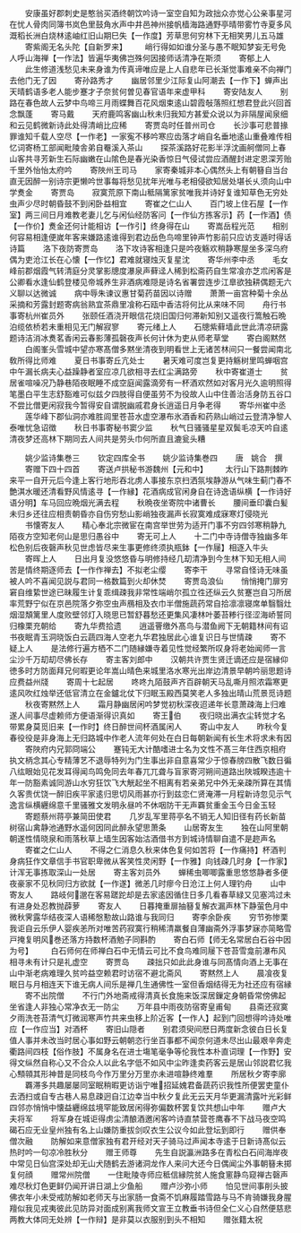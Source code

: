 <!-- { "loadSidebar": true } -->
　　安康虽好郡刺史是憨翁买酒终朝饮吟诗一室空自知为政拙众亦觉心公亲事星河在忧人骨肉同簿书岚色里鼓角水声中井邑神州接帆樯海路通野亭晴带雾竹寺夏多风溉稻长洲白烧林逺岫红旧山期巳失【一作度】芳草思何穷林下无相笑男儿五马雄
　　寄紫阁无名头陀【自新罗来】
　　峭行得如如谁分圣与愚不眠知梦妄无号免人呼山海禅【一作法】皆遍华夷佛岂殊何因接师话清净在斯须
　　寄郁上人
　　此生修道浅愁见未来身谁为传真谛唯应是上人自悲年已长渐觉事难亲不向禅门去他门无了因
　　寄孙路秀才
　　幽居邻里少江际复山阿潮去【一作下】蝉声出天晴鹤语多老人能步蹇才子奈贫何曽见春官语年来虚甲科
　　寄安陆友人
　　别路在春色故人云梦中鸟啼三月雨蝶舞百花风烟束逺山碧霞敧落照红想君登此兴回首念飘蓬
　　寄马戴
　　天府鹿鸣客幽山秋未归我知方甚爱众说以为非隔屋闻泉细和云见鹤微新诗此处得清峭比应稀
　　寄贾岛时任普州司仓
　　长沙事可悲普掾罪谁知千载人空尽【一作老】一家寃不移吟寒应齿落才峭自名垂地逺山重叠难传相忆词寄杨工部闻毗陵舎弟自罨溪入茶山
　　探茶溪路好花影半浮沈画舸僧同上春山客共寻芳新生石际幽嫩在山隂色是春光染香惊日气侵试尝应酒醒封进定恩深芳贻千里外怡怡太府吟
　　寄陜州王司马
　　家寄秦城非本心偶然头上有朝簮自当台直无因醉一别诗宗更懒吟世事每将愁见扰年光唯与老相侵欲知居处堪长乆须向山中学煑金
　　寄贾岛
　　寂寞荒原下南山秪隔篱家贫唯我并诗好复谁知草色无穷处虫声少尽时朝昏鼓不到闲卧益相宜
　　寄崔之仁山人
　　百门坡上住石屋【一作室】两三间日月难教老妻儿乞与闲仙经防客问【一作仙方拣客示】药【一作酒】债【一作价】煑金还何计能相访【一作引】终身得在山
　　寄嵩岳程光范
　　相别何容易相逢便嵗年客来嫌路逺谁得到君边岳色鸟啼里钟声竹影前只应访支遁时得话诗篇
　　洛下夜防寄贾岛
　　洛下攻诗客相逢只是吟夜觞欢稍静寒屋坐多深乌府偶为吏沧江长在心懐【一作忆】君难就寝烛灭复星沈
　　寄华州李中丞
　　毛女峰前郡烟霞气转清庭分灵掌影牕度瀑泉声藓迳人稀到松斋药自生常飡亦芝朮闲客是公卿看水逢仙鹤登楼见帝城养生非酒病难隠是诗名省署尝连步江臯欲独耕偶题无六义聊以达微诚
　　病中辱朱谏议惠甘菊药苗因以诗赠
　　萧萧一亩宫种菊十余丛采摘和芳露封题寄病翁熟宜茶鼎里飡称石瓯中香洁将何比从来味不同
　　舟行书事寄杭州崔员外
　　张颐任酒浇开眼信花烧旧国归何滞新知别又遥夜行篙触石晩泊缆依桥若未重相见无门解寂寥
　　寄元绪上人
　　石牕紫藓墙此世此清凉研露题诗洁消冰煑茗香闲云春影薄孤磬夜声长何计休为吏从师老草堂
　　寄白阁黙然
　　白阁峯头雪城中望亦寒髙僧多黙坐清夜到明看世上无诸苦林间只一餐尝闻南北敎所得比师难
　　夏日书事寄丘亢处士
　　暑天难可度岂复更持觞树里鸣蝉咽宫中午漏长病夫心益躁静者室应凉几欲相寻去红尘满路旁
　　秋中寄崔道士
　　贫居雀喧噪况乃静巷陌夜眠睡不成空庭闻露滴旁有一杯酒欢然如对客月光久逾明照得笔墨白平生志舒豁难可似兹夕四肢得自便虽劳不为役故人山中住善治活身防五谷口不尝比僧更闲寂我今暂得安自谓脱幽戚君身长逍遥日月争老得
　　寄华州崔中丞
　　莲华峰下郡仙洞亦难胜闾里苍苔水虚空瀑布氷酒香和药熟山峭过云登清净黎人泰唯忧急诏徴
　　秋日书事寄秘书窦少监
　　秋气日骚骚星星双鬓毛凉天吟自逺清夜梦还高林下期同去人间共是劳头巾何所直且漉瓮头糟












　　姚少监诗集巻三
　　钦定四库全书
　　姚少监诗集巻四
　　唐　姚合　撰
　　寄赠下四十四首
　　寄送卢拱秘书游魏州【元和中】
　　太行山下路荆棘昨来平一自开元后今逢上客行地形吞北虏人事接东京扫洒氛埃静游从气味生蓟门春不艶淇水暖还清看野风情逺寻【一作縁】花酒病成官闲身自在诗逸语纵横【一作诗好语分明】车马回应晩烟光满去程
　　秋晩夜坐寄院中诸曹长
　　腰间垂印囊白髪未归乡还往应相责朝昏亦自伤穷愁山影峭独夜漏声长寂寞难成寐寒灯侵晓光
　　书懐寄友人
　　精心奉北宗微宦在南宫举世劳为适开门事不穷四邻寒稍静九陌夜方空知老何山是思归愚谷中
　　寄无可上人
　　十二门中寺诗僧寺独幽多年松色别后夜磬声秋见世虑皆尽来生事更修终须执瓶鉢【一作屦】相逐入牛头
　　寄晖上人
　　日出月复没悠悠昏与明修持经几刧清净到今生林下知无相人间苦是情终期逐师去【一作作禅去】不拟老尘缨
　　寄李干
　　寻常自怪诗无味虽被人吟不喜闻见説与君同一格数篇到火却休焚
　　寄贾岛浪仙
　　悄悄掩门扉穷窘自维絷世途已昧履生计复乖缉疎我非常性端峭尔孤立徃还纵云久贫蹇岂自习所居率荒野宁似在京邑院落夕弥空虫声鴈相及衣巾半僧施蔬药常自拾凛凛寝席单翳翳灶烟湿頽篱里人度败壁邻灯入晓思已暂舒暮愁还更集风凄林叶萎苔糁行径涩海峤誓同归橡栗充朝给
　　寄九华费拾遗
　　逍遥罾缴外髙鸟与潜鱼阙下无朝籍林间有诏书夜眠青玉洞晓饭白云蔬四海人空老九华君独居此心谁复识日与世情疎
　　寄不疑上人
　　是法修行遍方栖不二门随縁嫌寺着见性觉经繁所叹身将老始闻师一言尘沙千万刧刧尽佛长存
　　寄主客刘郎中
　　汉朝共许贾生贤迁谪还应是宿縁仰徳多时方防面拜兄何暇更论年嵩山晴色来城里洛水寒光出岸边清景早朝吟丽思题诗应费益州牋
　　寄周十七起居
　　咚咚九陌鼓声齐百辟朝天马乱嘶月照浓霜寒更逺风吹红烛举还低官清立在金鑪北仗下归眠玉殿西莫笑老人多独出晴山荒景觅诗题
　　秋夜寄黙然上人
　　霜月静幽居闲吟梦觉初秋深夜迢递年长意萧疎海上归难遂人间事尽虚赖师方便语渐得识真如
　　寄王伯
　　夜归晓出满衣尘转觉才名带累身莫觅旧来【一作时】终日醉世间杯酒属闲人
　　寄山中友人
　　昨秋今复春役役是非身海上无归路城中作老人流年何处在白日每朝新闻有长生术将求未有因
　　寄陜府内兄郭冏端公
　　蹇钝无大计酷嗜进士名为文性不髙三年住西京相府执文柄念其心专精薄艺不退辱特列为门生事出非自意喜常少于惊春牓四散飞数日徧八纮眼始见花发耳得闻鸟鸣免同去年春兀兀聋与盲家寄河朔间道路出陜城睽违逾十年一防豁素诚同游山水穷狂饮飞大觥起坐不相离有若亲弟兄中外无亲疎所算在其情久客贵优饶一醉旧疾平家逺归思切风雨甚亦行到兹恋仁贤淹滞一月程新诗忽见示气逸言纵横纒绵意千里骚雅文发明永昼吟不休咽防干无声覉贫重金玉今日金玉轻
　　寄题蔡州蒋亭兼简田使君
　　几岁乱军里蒋亭名不销无人知旧径有药长新苗树宿山禽静池通野水遥何因同此醉永望思萧条
　　山居寄友生
　　独在山阿里朝朝遂性情晓泉和雨落秋草上墙生因客始沽酒借书方到城诗情聊自遣不是趂声名
　　寄崔之仁山人
　　不得之仁消息久秋来体色复何如苦将【一作痛持】杯酒判身病狂作文章信手书官职卑微从客笑性灵闲野【一作雅】向钱疎几时身【一作家】计浑无事拣取深山一处居
　　寄主客刘员外
　　蝉稀虫唧唧露重思悠悠静者多便夜豪家不见秋同归方欲就【一作遂】微恙几时瘳今日沧江上何人理钓舟
　　山中寄友人
　　路岐何邈在客易蹉跎却是去家逺因循住日多几看春草緑又见塞鸿过未有进身处忍教抛薜萝
　　寄友人
　　日暮掩重扉抽簮复解衣漏声林下静萤色月中微秋霁露华结夜深人语稀慇懃故山路谁与我同归
　　寄李余卧疾
　　穷节弥惨栗我讵自云乐伊人婴疾恙所对唯苦药寂寞行稍稀清羸餐自薄幽斋外浮事梦寐亦简略雪戸掩复明风巻还落方持数杯酒勉子同斟酌
　　寄白石师【师无名常居白石谷中因为号】
　　白石师何在师禅白石中无情云可比不食鸟难同屦下苍苔雪龛前瀑布风相寻未有计只是礼虚空
　　寄贾岛
　　疎拙只如此此身谁与同髙情向酒上无事在山中渐老病难理久贫吟益空赖君时访宿不避北斋风
　　寄黙然上人
　　晨飡夜复眠日与月相连天下谁无病人间乐是禅几生通佛性一室但香烟结得无为社还应有宿縁
　　寄不出院僧
　　不行门外地斋戒得清真长食施来饭深居鏁定身朝昏常傍佛起坐省逢人非独心常净衣无一防尘
　　万年县中雨夜防宿寄皇甫甸
　　县斋还寂寞夕雨洗苍苔清气灯微润寒声竹共来虫移上阶近客【一作人】起到门回想得吟诗处唯应【一作应当】对酒杯
　　寄旧山隠者
　　别君须臾间厯日两度新念彼白日长复值人事并未改当时居心事如野云朝朝恣行坐百事都不闻奈何道未尽出山最艰辛奔走衢路间四枝【俗作肢】不属身名在进士塲笔毫争等伦我性本朴直词理【一作野】安得文纵然自称心又不合众人以此名字低不如风中尘昨逢卖药客云是居山邻説君忆我心顦顇其形神昔是同枝鸟今作万里分万里亦未进喧静终难羣
　　所居秋夕寄李廓
　　覉滞多共趣屡屡同室眠稍暇更访诣宁唯招延媿君备蔬药识我性所便罢吏童仆去洒扫或自专古巷人易息疎迥自江边幸当中秋夕复此无云天月华更漏清露叶光彩鲜四邻亦悄悄中懐益纒绵兹境罕能致居闲得弥偏数杯罢复饮共想山中年
　　赠卢大夫将军
　　将军身在城讵得虏尘清酿酒邀闲客吟诗直禁营苍鹰春不下战马夜空鸣碣石应无业皇州独有名上山嫌防重拔剑叹衣生公议今如此登坛到即行
　　赠供奉僧次融
　　防解如来意僧家独有君开经对天子骑马过声闻本寺逺于日新诗髙似云热时吟一句凉冷胜秋分
　　赠王师尊
　　先生自説瀛洲路多在青松白石间海岸夜中常见日仙宫深处却无山犬随鹤去游诸洞龙作人来问大还今日偶闻尘外事朝簮未掷复何顔
　　赠常州院僧
　　一住毗陵寺师应秪信縁院贫人施食窻静鸟窥禅古磬声难尽秋灯色更鲜仍闻开讲日湖上少鱼船
　　赠卢沙弥小师
　　怕见世间事削头披佛衣年小未受戒防解如老师天与出家肠一食斋不饥麻履踏雪路与马不肯骑嫌我身腥羶似我见戎夷彼此见防异对面成别离我师文宣王立教垂书诗但全仁义心自然便慈悲两教大体同无处辨【一作辩】是非莫以衣服别到头不相知
　　赠张籍太祝
